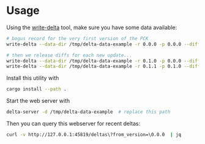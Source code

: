 # Usage

Using the [write-delta](../write-delta) tool, make sure you have some data available:

```sh
# bogus record for the very first version of the PCK
write-delta --data-dir /tmp/delta-data-example -r 0.0.0 -p 0.0.0 --diff-url "https://some/horrible/cloud/bogus.diff" --diff-b2bsum 0 --expected-pck-b2bsum 0

# then we release diffs for each new update...
write-delta --data-dir /tmp/delta-data-example -r 0.1.0 -p 0.0.0 --diff-url "https://some/horrible/cloud/myapp-0.0.0_to_0.1.0.diff" --diff-b2bsum abc --expected-pck-b2bsum bbb
write-delta --data-dir /tmp/delta-data-example -r 0.1.1 -p 0.1.0 --diff-url "https://some/horrible/cloud/myapp-0.1.0_to_0.1.1.diff" --diff-b2bsum ffe010 --expected-pck-b2bsum def012
```

Install this utility with

```sh
cargo install --path .
```

Start the web server with

```sh
delta-server -d /tmp/delta-data-example  # replace this path
```

Then you can query this webserver for recent deltas:

```sh
curl -v http://127.0.0.1:45819/deltas\?from_version=\0.0.0  | jq
```
